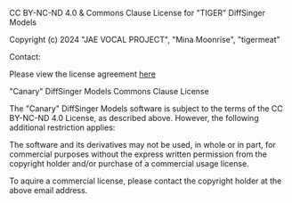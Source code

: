 CC BY-NC-ND 4.0 & Commons Clause License for "TIGER" DiffSinger Models

Copyright (c) 2024 "JAE VOCAL PROJECT", "Mina Moonrise", "tigermeat"

Contact: 

Please view the license agreement [here](https://creativecommons.org/licenses/by-nc-nd/4.0/deed.en)

"Canary" DiffSinger Models Commons Clause License

The "Canary" DiffSinger Models software is subject to the terms of the CC BY-NC-ND 4.0 License, as described above. However, the following additional restriction applies:

The software and its derivatives may not be used, in whole or in part, for commercial purposes without the express written permission from the copyright holder and/or purchase of a commercial usage license.

To aquire a commercial license, please contact the copyright holder at the above email address.
